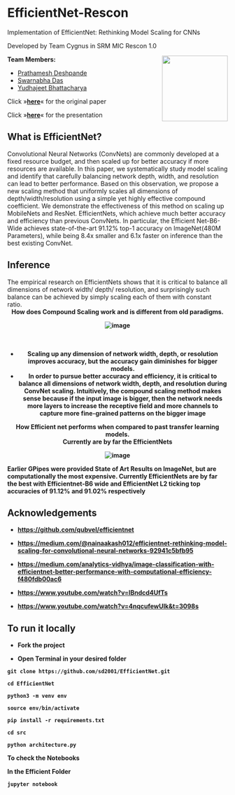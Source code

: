 # EfficientNet-Rescon
Implementation of EfficientNet: Rethinking Model Scaling for CNNs 

Developed by Team Cygnus in SRM MIC Rescon 1.0

<div>  
  <img align="right" width="150" height="150" src="https://github.com/sd2001/EfficientNet-Rescon/blob/main/imgs/bs.png">
 </div> 
<strong>Team Members:</strong>

- <a href="https://github.com/PrathameshDeshpande">Prathamesh Deshpande</a>
- <a href="https://github.com/sd2001">Swarnabha Das</a>
- <a href="https://github.com/norserambler">Yudhajeet Bhattacharya</a>


Click »<a href="https://arxiv.org/pdf/1905.11946v5.pdf"><strong>here</strong></a>« for the original paper

Click »<a href="https://docs.google.com/presentation/d/1orDLEPOTLfVI5EltMJxhI4yiSQFK488SRkb6umpKSls/edit?usp=sharing"><strong>here</strong></a>« for the presentation

<h2>What is EfficientNet?</h2>
Convolutional Neural Networks (ConvNets) are commonly developed at a fixed resource budget, and then scaled up for better accuracy if more resources are available. In this paper, we systematically study model scaling and identify that carefully balancing network depth, width, and resolution can lead to better performance. Based on this observation, we propose a new scaling method that uniformly scales all dimensions of depth/width/resolution using a simple yet highly effective compound coefficient. We demonstrate the effectiveness of this method on scaling up MobileNets and ResNet.
EfficientNets, which achieve much better accuracy and efficiency than previous ConvNets. 
In particular, the Efficient Net-B6-Wide achieves state-of-the-art 91.12% top-1 accuracy on ImageNet(480M Parameters), while being 8.4x smaller and 6.1x faster on inference than the best existing ConvNet.
  
<h2>Inference</h2>
The empirical research on EfficientNets shows that it is critical to balance all dimensions of network width/ depth/ resolution, and surprisingly such balance can be achieved by simply scaling each of them with constant ratio.

<div align="center">
<b>How does Compound Scaling work and is different from old paradigms.<br>
  
![image](https://github.com/sd2001/EfficientNet-Rescon/blob/main/imgs/compound.png)  
<br><br>
- Scaling up any dimension of network width, depth, or resolution improves accuracy, but the accuracy gain diminishes for bigger models.
- In order to pursue better accuracy and efficiency, it is critical to balance all dimensions of network width, depth, and resolution during ConvNet scaling.
Intuitively, the compound scaling method makes sense because if the input image is bigger, then the network needs more layers to increase the receptive field and more channels to capture more fine-grained patterns on the bigger image


<b>How Efficient net performs when compared to past transfer learning models.<br>Currently are by far the EfficientNets 

![image](https://github.com/sd2001/EfficientNet-Rescon/blob/main/imgs/comparison.png)
</div>
Earlier GPipes were provided State of Art Results on ImageNet, but are computationally the most expensive. Currently EfficientNets are by far the best with Efficientnet-B6 wide and EfficientNet L2 ticking top accuracies of 91.12% and 91.02% respectively

<h2>Acknowledgements</h2>

- https://github.com/qubvel/efficientnet

- https://medium.com/@nainaakash012/efficientnet-rethinking-model-scaling-for-convolutional-neural-networks-92941c5bfb95

- https://medium.com/analytics-vidhya/image-classification-with-efficientnet-better-performance-with-computational-efficiency-f480fdb00ac6

- https://www.youtube.com/watch?v=IBndcd4UfTs

- https://www.youtube.com/watch?v=4nqcufewUlk&t=3098s

<h2>To run it locally</h2>

- Fork the project

- Open Terminal in your desired folder

```
git clone https://github.com/sd2001/EfficientNet.git

cd EfficientNet

python3 -m venv env

source env/bin/activate

pip install -r requirements.txt

cd src
 
python architecture.py
```

**To check the Notebooks**

In the Efficient Folder

```
jupyter notebook
```

